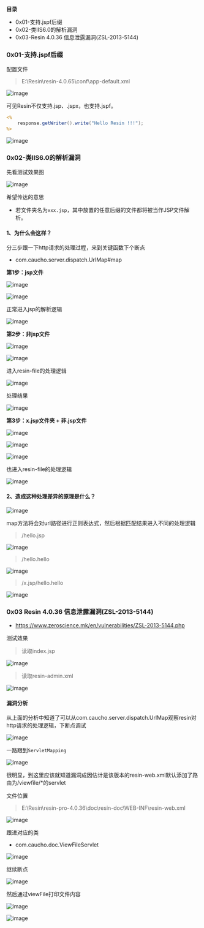 **目录**

- 0x01-支持.jspf后缀
- 0x02-类IIS6.0的解析漏洞
- 0x03-Resin 4.0.36 信息泄露漏洞(ZSL-2013-5144)


### 0x01-支持.jspf后缀
配置文件

> E:\Resin\resin-4.0.65\conf\app-default.xml

![image](vulnerability-research.assets/144174160-82c02d3b-a775-4b71-acaf-d9f03f2b3653-164000593249077.png)

可见Resin不仅支持.jsp、.jspx，也支持.jspf。

```jsp
<%
    response.getWriter().write("Hello Resin !!!");
%>
```
![image](vulnerability-research.assets/144174179-d1e5af4c-c1cc-4f41-a5da-7fa2eb977b66-164000593053376.png)

### 0x02-类IIS6.0的解析漏洞

先看测试效果图

![image](vulnerability-research.assets/144174242-db437f8b-0feb-4683-8e46-7e7586905a15-164000592925175.png)

希望传达的意思

- 若文件夹名为`xxx.jsp`，其中放置的任意后缀的文件都将被当作JSP文件解析。

#### 1、为什么会这样？

分三步跟一下http请求的处理过程，来到关键函数下个断点

- com.caucho.server.dispatch.UrlMap#map

**第1步：jsp文件**

![image](vulnerability-research.assets/144174286-61ce59f9-da8f-47da-bb5a-60c65de85aab-164000592677374.png)

![image](vulnerability-research.assets/144174296-2f6a4527-c1bb-4199-b5b9-d108216991bc-164000592521673.png)

正常进入jsp的解析逻辑

![image](vulnerability-research.assets/144174317-03477b55-7f9c-4550-9e06-cb21fb4cd300-164000592371772.png)

**第2步：非jsp文件**

![image](vulnerability-research.assets/144174351-15c3b0f6-df52-4c02-9322-bb0f76a3b2bf-164000592174971.png)

![image](vulnerability-research.assets/144174357-ba30fda0-d499-4929-8234-f0778f09039b-164000592062570.png)

进入resin-file的处理逻辑

![image](vulnerability-research.assets/144174378-bf20140b-fedf-4507-bef2-445187820ab2-164000591919169.png)

处理结果

![image](vulnerability-research.assets/144174406-2259125d-b101-4073-94d5-01b8f9d67d96-164000591779667.png)

**第3步：x.jsp文件夹 + 非.jsp文件**

![image](vulnerability-research.assets/144174432-3c2e4d49-7cc2-48ae-928e-60c9af933411-164000591588465.png)

![image](vulnerability-research.assets/144174451-3cd87542-0dad-41de-ad7f-48a9359d8ef2-164000591406663.png)

![image](vulnerability-research.assets/144174460-5f803d3c-8b6f-42e6-9f81-4def07970343-164000591286061.png)

也进入resin-file的处理逻辑

![image](vulnerability-research.assets/144174477-b242ffb6-6d62-442c-98a7-ea6a7cb11206-164000591148059.png)

#### 2、造成这种处理差异的原理是什么？

![image](vulnerability-research.assets/144174511-0cdabaf9-33c1-4c6e-aca5-c27c4ade0801-164000590875157.png)

map方法将会对url路径进行正则表达式，然后根据匹配结果进入不同的处理逻辑

> /hello.jsp

![image](vulnerability-research.assets/144174547-64dc2dba-d06b-4591-8f01-3ad408648d96-164000590703855.png)

> /hello.hello

![image](vulnerability-research.assets/144174573-43a536d0-d35f-40e2-8ecd-0b79f1d66723-164000590498553.png)

> /x.jsp/hello.hello

![image](vulnerability-research.assets/144174584-858aca20-2946-4f46-808d-7da2c1b733ad-164000590275651.png)


### 0x03 Resin 4.0.36 信息泄露漏洞(ZSL-2013-5144)

- https://www.zeroscience.mk/en/vulnerabilities/ZSL-2013-5144.php

测试效果
> 读取index.jsp

![image](vulnerability-research.assets/144178194-d2717d65-d9ed-4f3c-8903-4f4a624d848f-164000590059149.png)

> 读取resin-admin.xml

![image](vulnerability-research.assets/144181449-d6b81379-429e-49a0-b02a-72c5c860b6d2-164000589886547.png)


#### 漏洞分析

从上面的分析中知道了可以从com.caucho.server.dispatch.UrlMap观察resin对http请求的处理逻辑，下断点调试

![image](vulnerability-research.assets/144178592-1ee0f23f-5b67-4cd7-8dc4-a0437cb67168-164000589598845.png)

一路跟到`ServletMapping`

![image](vulnerability-research.assets/144178671-718bf816-6494-4676-a40f-3b46d9f10c74-164000589357743.png)

很明显，到这里应该就知道漏洞成因估计是该版本的resin-web.xml默认添加了路由为/viewfile/*的servlet

文件位置
> E:\Resin\resin-pro-4.0.36\doc\resin-doc\WEB-INF\resin-web.xml

![image](vulnerability-research.assets/144179072-662fff09-1c54-4ee2-a25b-923a542aaf40-164000589084541.png)

跟进对应的类
- com.caucho.doc.ViewFileServlet

![image](vulnerability-research.assets/144179200-719d6a33-731d-402d-9907-cc15ea2ca4bf-164000587496637.png)


继续断点

![image](vulnerability-research.assets/144179705-96c69246-482e-43d3-8d96-b3181bc2c07c-164000587935539.png)

然后通过viewFile打印文件内容

![image](vulnerability-research.assets/144183728-c145ad4b-eca7-4ee1-866c-e6c039910117.png)


![image](vulnerability-research.assets/144183814-9994ff06-4e7a-458b-92c1-c881e1834c82.png)
